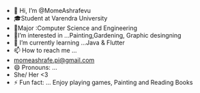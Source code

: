 - 👋 Hi, I’m @MomeAshrafevu
- 🎓Student at Varendra University
- 👀Major :Computer Science and Engineering
- 💞️I’m interested in ...Painting,Gardening, Graphic desingning
- 🌱 I’m currently learning ...Java & Flutter
- 📫 How to reach me ...
- momeashrafe.pi@gmail.com
- 😄 Pronouns: ...
- She/ Her <3
- ⚡ Fun fact: ...
Enjoy playing games, Painting and Reading Books
<!---
MomeAshrafevu/MomeAshrafevu is a ✨ special ✨ repository because its `README.md` (this file) appears on your GitHub profile.
You can click the Preview link to take a look at your changes.
--->
